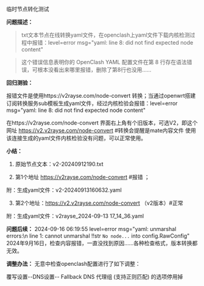 临时节点转化测试

**问题描述：**

> txt文本节点在线转换yaml文件，在openclash上yaml文件下载内核检测过程中报错：level=error msg="yaml: line 8: did not find expected node content"

> 这个错误信息表明你的 OpenClash YAML 配置文件在第 8 行存在语法错误，可根本没看出来哪里报错，删除了第8行也没用……

**回归测验：**

报错文件是使用https://v2rayse.com/node-convert 转换；当通过openwrt搭建订阅转换服务sub模板生成yaml文件，经过内核检验会报错：level=error msg="yaml: line 8: did not find expected node content"

在https://v2rayse.com/node-convert 界面右上角有个旧版本，可选V2，即这个网址 https://v2.v2rayse.com/node-convert  #转换会提醒是mate内容文件 使用该连接生成的yaml文件内核检验没有问题，可以正常使用。

**小结：**

1. 原始节点文本：v2-20240912190.txt
  
2. 第1个地址 https://v2rayse.com/node-convert #报错 ；
  
  附：生成yaml文件：v2-20240913160632.yaml
  
3. 第2个地址：https://v2.v2rayse.com/node-convert      （v2版本）#正常 
  
  附：生成yaml文件：v2rayse_2024-09-13 17_14_36.yaml
  
**问题后续：**
2024-09-16 06:19:55 level=error msg="yaml: unmarshal errors:\n  line 1: cannot unmarshal !!str `No node...` into config.RawConfig"
2024年9月16日，检查内容报错，一直没找到原因……各种检查格式，版本转换都无效。

**调整办法：**
无意中检查openclash配置进行了如下调整：

覆写设置--DNS设置--
Fallback DNS 代理组 (支持正则匹配)  的选项停用掉
  
